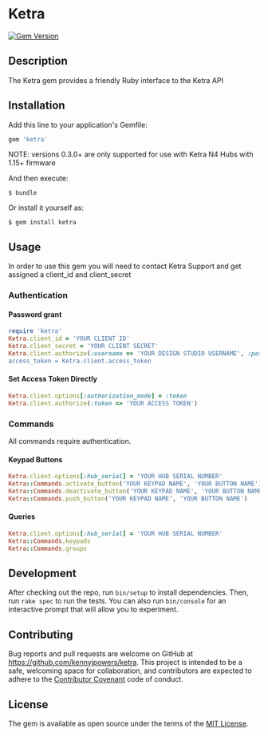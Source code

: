 # Ketra

[![Gem Version](https://badge.fury.io/rb/ketra.png)](https://badge.fury.io/rb/ketra)

## Description

The Ketra gem provides a friendly Ruby interface to the Ketra API

## Installation

Add this line to your application's Gemfile:

```ruby
gem 'ketra'
```

NOTE: versions 0.3.0+ are only supported for use with Ketra N4 Hubs with 1.15+ firmware

And then execute:

    $ bundle

Or install it yourself as:

    $ gem install ketra

## Usage

In order to use this gem you will need to contact Ketra Support and get assigned a client_id and client_secret

### Authentication

#### Password grant

```ruby
require 'ketra'
Ketra.client_id = 'YOUR CLIENT ID'
Ketra.client_secret = 'YOUR CLIENT SECRET'
Ketra.client.authorize(:username => 'YOUR DESIGN STUDIO USERNAME', :password => 'YOUR DESIGN STUDIO PASSWORD)
access_token = Ketra.client.access_token
```

#### Set Access Token Directly

```ruby
Ketra.client.options[:authorization_mode] = :token
Ketra.client.authorize(:token => 'YOUR ACCESS TOKEN')
```

### Commands

All commands require authentication.

#### Keypad Buttons

```ruby
Ketra.client.options[:hub_serial] = 'YOUR HUB SERIAL NUMBER'
Ketra::Commands.activate_button('YOUR KEYPAD NAME', 'YOUR BUTTON NAME')
Ketra::Commands.deactivate_button('YOUR KEYPAD NAME', 'YOUR BUTTON NAME')
Ketra::Commands.push_button('YOUR KEYPAD NAME', 'YOUR BUTTON NAME')
```

#### Queries

```ruby
Ketra.client.options[:hub_serial] = 'YOUR HUB SERIAL NUMBER'
Ketra::Commands.keypads
Ketra::Commands.groups
```


## Development

After checking out the repo, run `bin/setup` to install dependencies. Then, run `rake spec` to run the tests. You can also run `bin/console` for an interactive prompt that will allow you to experiment.

## Contributing

Bug reports and pull requests are welcome on GitHub at https://github.com/kennyjpowers/ketra. This project is intended to be a safe, welcoming space for collaboration, and contributors are expected to adhere to the [Contributor Covenant](contributor-covenant.org) code of conduct.


## License

The gem is available as open source under the terms of the [MIT License](http://opensource.org/licenses/MIT).

